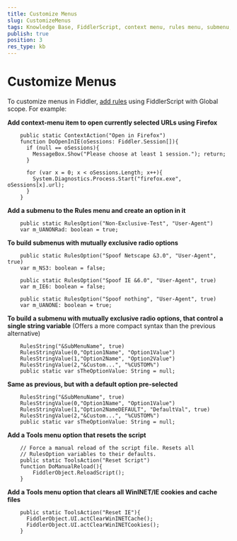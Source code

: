 ```yaml
---
title: Customize Menus
slug: CustomizeMenus
tags: Knowledge Base, FiddlerScript, context menu, rules menu, submenu, clear cookies, clear cache
publish: true
position: 3
res_type: kb
---
```


Customize Menus
===============

To customize menus in Fiddler, [add rules][1] using FiddlerScript with Global scope. For example:



**Add context-menu item to open currently selected URLs using Firefox**

		public static ContextAction("Open in Firefox")
		function DoOpenInIE(oSessions: Fiddler.Session[]){ 
		  if (null == oSessions){
			MessageBox.Show("Please choose at least 1 session."); return;
		  }

		  for (var x = 0; x < oSessions.Length; x++){
			System.Diagnostics.Process.Start("firefox.exe", oSessions[x].url);
		  }
		}



**Add a submenu to the Rules menu and create an option in it**

		public static RulesOption("Non-Exclusive-Test", "User-Agent") 
		var m_UANONRad: boolean = true; 



**To build submenus with mutually exclusive radio options**

		public static RulesOption("Spoof Netscape &3.0", "User-Agent", true) 
		var m_NS3: boolean = false; 

		public static RulesOption("Spoof IE &6.0", "User-Agent", true) 
		var m_IE6: boolean = false; 

		public static RulesOption("Spoof nothing", "User-Agent", true) 
		var m_UANONE: boolean = true;



**To build a submenu with mutually exclusive radio options, that control a single string variable**
(Offers a more compact syntax than the previous alternative)

		RulesString("&SubMenuName", true) 
		RulesStringValue(0,"Option1Name", "Option1Value")
		RulesStringValue(1,"Option2Name", "Option2Value")
		RulesStringValue(2,"&Custom...", "%CUSTOM%")
		public static var sTheOptionValue: String = null;



**Same as previous, but with a default option pre-selected**

		RulesString("&SubMenuName", true) 
		RulesStringValue(0,"Option1Name", "Option1Value")
		RulesStringValue(1,"Option2NameDEFAULT", "DefaultVal", true)
		RulesStringValue(2,"&Custom...", "%CUSTOM%")
		public static var sTheOptionValue: String = null;



**Add a Tools menu option that resets the script**

		// Force a manual reload of the script file. Resets all
		// RulesOption variables to their defaults.
		public static ToolsAction("Reset Script")
		function DoManualReload(){ 
			FiddlerObject.ReloadScript();
		}



**Add a Tools menu option that clears all WinINET/IE cookies and cache files**

		public static ToolsAction("Reset IE"){
		  FiddlerObject.UI.actClearWinINETCache();
		  FiddlerObject.UI.actClearWinINETCookies(); 
		}


[1]: ../../Extend-Fiddler/AddRules
